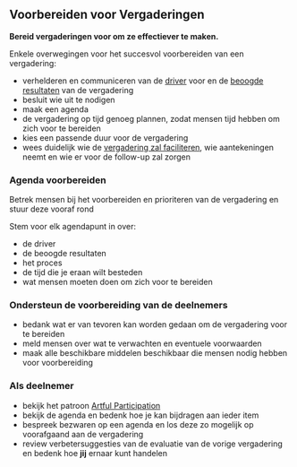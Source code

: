 ## Voorbereiden voor Vergaderingen

<summary>
<strong>Bereid vergaderingen voor om ze effectiever te maken.</strong>
</summary>

Enkele overwegingen voor het succesvol voorbereiden van een vergadering:

- verhelderen en communiceren van de [driver](glossary:driver) voor en de [beoogde resultaten](glossary:intended-outcome) van de vergadering
- besluit wie uit te nodigen 
- maak een agenda
- de vergadering op tijd genoeg plannen, zodat mensen tijd hebben om zich voor te bereiden
- kies een passende duur voor de vergadering 
- wees duidelijk wie de [vergadering zal faciliteren](section:facilitate-meetings), wie aantekeningen neemt en wie er voor de follow-up zal zorgen

### Agenda voorbereiden

Betrek mensen bij het voorbereiden en prioriteren van de vergadering en stuur deze vooraf rond

Stem voor elk agendapunt in over:

- de driver 
- de beoogde resultaten
- het proces
- de tijd die je eraan wilt besteden 
- wat mensen moeten doen om zich voor te bereiden

### Ondersteun de voorbereiding van de deelnemers

- bedank wat er van tevoren kan worden gedaan om de vergadering voor te bereiden
- meld mensen over wat te verwachten en eventuele voorwaarden
- maak alle beschikbare middelen beschikbaar die mensen nodig hebben voor voorbereiding

### Als deelnemer

- bekijk het patroon [Artful Participation](section:artful-participation)
- bekijk de agenda en bedenk hoe je kan bijdragen aan ieder item
- bespreek bezwaren op een agenda en los deze zo mogelijk op voorafgaand aan de vergadering
- review verbetersuggesties van de evaluatie van de vorige vergadering en bedenk hoe **jij** ernaar kunt handelen